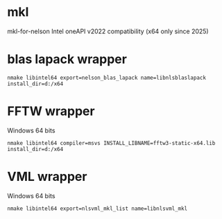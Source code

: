 # mkl

mkl-for-nelson
Intel oneAPI v2022 compatibility (x64 only since 2025)

# blas lapack wrapper

```
nmake libintel64 export=nelson_blas_lapack name=libnlsblaslapack install_dir=d:/x64 
```

# FFTW wrapper

Windows 64 bits

```
nmake libintel64 compiler=msvs INSTALL_LIBNAME=fftw3-static-x64.lib install_dir=d:/x64
```

# VML wrapper

Windows 64 bits

```
nmake libintel64 export=nlsvml_mkl_list name=libnlsvml_mkl
```
